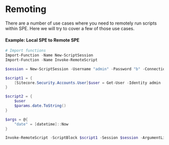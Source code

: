 # Remoting

There are a number of use cases where you need to remotely run scripts within SPE. Here we will try to cover a few of those use cases.

#### Example: Local SPE to Remote SPE

```powershell
# Import functions
Import-Function -Name New-ScriptSession
Import-Function -Name Invoke-RemoteScript

$session = New-ScriptSession -Username "admin" -Password "b" -ConnectionUri "http://remotespe/sitecore%20modules/PowerShell/Services/RemoteAutomation.asmx"

$script1 = {
    [Sitecore.Security.Accounts.User]$user = Get-User -Identity admin
}

$script2 = {
    $user
    $params.date.ToString()
}

$args = @{
    "date" = [datetime]::Now
}

Invoke-RemoteScript -ScriptBlock $script1 -Session $session -ArgumentList $args